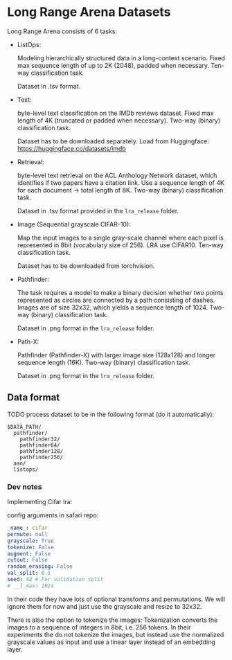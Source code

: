 # Long Range Arena Datasets

Long Range Arena consists of 6 tasks:

- ListOps:

  Modeling hierarchically structured data in a long-context scenario.
  Fixed max sequence length of up to 2K (2048), padded when necessary.
  Ten-way classification task.

  Dataset in .tsv format.

- Text:

  byte-level text classification on the IMDb reviews dataset.
  Fixed max length of 4K (truncated or padded when necessary).
  Two-way (binary) classification task.

  Dataset has to be downloaded separately. Load from Huggingface: https://huggingface.co/datasets/imdb

- Retrieval:

  byte-level text retrieval on the ACL Anthology Network dataset, which identifies if two papers have a citation link.
  Use a sequence length of 4K for each document -> total length of 8K.
  Two-way (binary) classification task.

  Dataset in .tsv format provided in the `lra_release` folder.

- Image (Sequential grayscale CIFAR-10):

  Map the input images to a single gray-scale channel where each pixel is represented in 8bit (vocabulary size of 256).
  LRA use CIFAR10.
  Ten-way classification task.

  Dataset has to be downloaded from torchvision.

- Pathfinder:

  The task requires a model to make a binary decision whether two points represented as circles are connected by a path consisting of dashes.
  Images are of size 32x32, which yields a sequence length of 1024.
  Two-way (binary) classification task.

  Dataset in .png format in the `lra_release` folder.

- Path-X:

  Pathfinder (Pathfinder-X) with larger image size (128x128) and longer sequence length (16K).
  Two-way (binary) classification task.

  Dataset in .png format in the `lra_release` folder.


## Data format

TODO process dataset to be in the following format (do it automatically):

```
$DATA_PATH/
  pathfinder/
    pathfinder32/
    pathfinder64/
    pathfinder128/
    pathfinder256/
  aan/
  listops/
```

### Dev notes

Implementing Cifar lra:

config arguments in safari repo:
```yaml
_name_: cifar
permute: null
grayscale: True
tokenize: False
augment: False
cutout: False
random_erasing: False
val_split: 0.1
seed: 42 # For validation split
# __l_max: 1024
```

In their code they have lots of optional transforms and permutations. We will ignore them for now and just use the grayscale and resize to 32x32.

There is also the option to tokenize the images: Tokenization converts the images to a sequence of integers in 8bit, i.e. 256 tokens.
In their experiments the do not tokenize the images, but instead use the normalized grayscale values as input and use a linear layer instead of an embedding layer.
